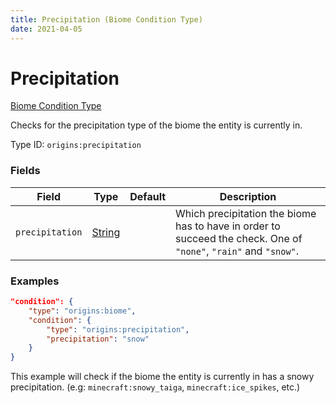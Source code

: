 ```yaml
---
title: Precipitation (Biome Condition Type)
date: 2021-04-05
---
```


# Precipitation

[Biome Condition Type](../biome_condition_types.md)

Checks for the precipitation type of the biome the entity is currently in.

Type ID: `origins:precipitation`


### Fields

Field  | Type | Default | Description
-------|------|---------|-------------
`precipitation` | [String](../data_types/string.md) | |  Which precipitation the biome has to have in order to succeed the check. One of `"none"`, `"rain"` and `"snow"`.


### Examples

```json
"condition": {
    "type": "origins:biome",
    "condition": {
        "type": "origins:precipitation",
        "precipitation": "snow"
    }
}
```

This example will check if the biome the entity is currently in has a snowy precipitation. (e.g: `minecraft:snowy_taiga`, `minecraft:ice_spikes`, etc.)